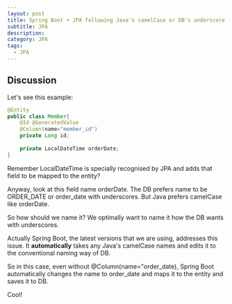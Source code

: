 ```yaml
---
layout: post
title: Spring Boot + JPA following Java's camelCase or DB's underscore when naming fields
subtitle: JPA
description: 
category: JPA
tags:
  - JPA
---
```


## Discussion
Let's see this example:
```java
@Entity
public class Member{
    @Id @GeneratedValue
    @Column(name="member_id")
    private Long id;
    
    private LocalDateTime orderDate;
}
```

Remember LocalDateTime is specially recognised by JPA and adds that
field to be mapped to the entity?

Anyway, look at this field name orderDate. The DB prefers name to be
ORDER_DATE or order_date with underscores. But Java prefers camelCase
like orderDate.

So how should we name it? We optimally want to name it how the DB
wants with underscores.

Actually Spring Boot, the latest versions that we are using, addresses this
issue. It **automatically** takes any Java's camelCase names and 
edits it to the conventional naming way of DB.

So in this case, even without @Column(name="order_date), Spring Boot
automatically changes the name to order_date and maps it to the entity
and saves it to DB.

Cool!



